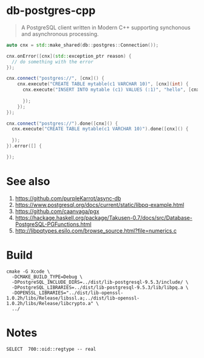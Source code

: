 # db-postgres-cpp

> A PostgreSQL client written in Modern C++ supporting synchonous and asynchronous processing.

```cpp
auto cnx = std::make_shared(db::postgres::Connection());

cnx.onError([cnx](std::exception_ptr reason) {
  // do something with the error
});

cnx.connect("postgres://", [cnx]() {
    cnx.execute("CREATE TABLE mytable(c1 VARCHAR 10)", [cnx](int) {
      cnx.execute("INSERT INTO mytable (c1) VALUES (:1)", "hello", [cnx](int count) {
      
      });
    });
});
```
```cpp
cnx.connect("postgres://").done([cnx]() {
  cnx.execute("CREATE TABLE mytable(c1 VARCHAR 10)").done([cnx]() {
  
  });
}).error([] {

});
```


# See also
1. https://github.com/purpleKarrot/async-db
2. https://www.postgresql.org/docs/current/static/libpq-example.html
3. https://github.com/caanvaga/pgx
4. https://hackage.haskell.org/package/Takusen-0.7/docs/src/Database-PostgreSQL-PGFunctions.html
5. http://libpqtypes.esilo.com/browse_source.html?file=numerics.c

# Build
```
cmake -G Xcode \
  -DCMAKE_BUILD_TYPE=Debug \
  -DPostgreSQL_INCLUDE_DIRS=../dist/lib-postgresql-9.5.3/include/ \
  -DPostgreSQL_LIBRARIES=../dist/lib-postgresql-9.5.3/lib/libpq.a \
  -DOPENSSL_LIBRARIES="../dist/lib-openssl-1.0.2h/libs/Release/libssl.a;../dist/lib-openssl-1.0.2h/libs/Release/libcrypto.a" \
  ../
```

# Notes

```
SELECT  700::oid::regtype -- real
```

